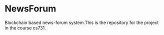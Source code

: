 # NewsForum
Blockchain based news-forum system.This is the repository for the project in the course cs731.
